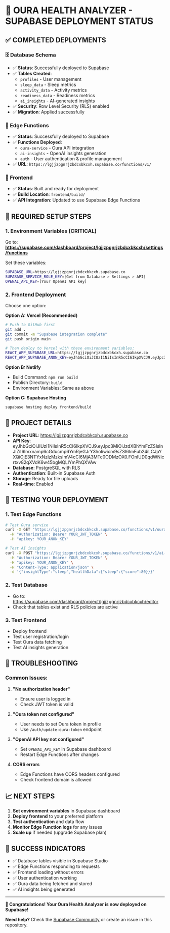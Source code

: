 # 🚀 **OURA HEALTH ANALYZER - SUPABASE DEPLOYMENT STATUS**

## ✅ **COMPLETED DEPLOYMENTS**

### **🗄️ Database Schema**
- ✅ **Status**: Successfully deployed to Supabase
- ✅ **Tables Created**: 
  - `profiles` - User management
  - `sleep_data` - Sleep metrics
  - `activity_data` - Activity metrics  
  - `readiness_data` - Readiness metrics
  - `ai_insights` - AI-generated insights
- ✅ **Security**: Row Level Security (RLS) enabled
- ✅ **Migration**: Applied successfully

### **🔧 Edge Functions**
- ✅ **Status**: Successfully deployed to Supabase
- ✅ **Functions Deployed**:
  - `oura-service` - Oura API integration
  - `ai-insights` - OpenAI insights generation
  - `auth` - User authentication & profile management
- ✅ **URL**: `https://lgjjzpgnrjzbdcxbkcxh.supabase.co/functions/v1/`

### **📱 Frontend**
- ✅ **Status**: Built and ready for deployment
- ✅ **Build Location**: `frontend/build/`
- ✅ **API Integration**: Updated to use Supabase Edge Functions

## 🔧 **REQUIRED SETUP STEPS**

### **1. Environment Variables (CRITICAL)**
Go to: **https://supabase.com/dashboard/project/lgjjzpgnrjzbdcxbkcxh/settings/functions**

Set these variables:
```bash
SUPABASE_URL=https://lgjjzpgnrjzbdcxbkcxh.supabase.co
SUPABASE_SERVICE_ROLE_KEY=[Get from Database > Settings > API]
OPENAI_API_KEY=[Your OpenAI API key]
```

### **2. Frontend Deployment**
Choose one option:

**Option A: Vercel (Recommended)**
```bash
# Push to GitHub first
git add .
git commit -m "Supabase integration complete"
git push origin main

# Then deploy to Vercel with these environment variables:
REACT_APP_SUPABASE_URL=https://lgjjzpgnrjzbdcxbkcxh.supabase.co
REACT_APP_SUPABASE_ANON_KEY=eyJhbGciOiJIUzI1NiIsInR5cCI6IkpXVCJ9.eyJpc3MiOiJzdXBhYmFzZSIsInJlZiI6Imxnamp6cGducmp6YmRjeGJrY3hoIiwicm9sZSI6ImFub24iLCJpYXQiOjE3NTYxNzIzMzksImV4cCI6MjA3MTc0ODMzOX0.FOnIUD0qdWNicrtxv82qXVdK6w45bgMQLlYmPhQXVAw
```

**Option B: Netlify**
- Build Command: `npm run build`
- Publish Directory: `build`
- Environment Variables: Same as above

**Option C: Supabase Hosting**
```bash
supabase hosting deploy frontend/build
```

## 🔗 **PROJECT DETAILS**

- **Project URL**: https://lgjjzpgnrjzbdcxbkcxh.supabase.co
- **API Key**: eyJhbGciOiJIUzI1NiIsInR5cCI6IkpXVCJ9.eyJpc3MiOiJzdXBhYmFzZSIsInJlZiI6Imxnamp6cGducmp6YmRjeGJrY3hoIiwicm9sZSI6ImFub24iLCJpYXQiOjE3NTYxNzIzMzksImV4cCI6MjA3MTc0ODMzOX0.FOnIUD0qdWNicrtxv82qXVdK6w45bgMQLlYmPhQXVAw
- **Database**: PostgreSQL with RLS
- **Authentication**: Built-in Supabase Auth
- **Storage**: Ready for file uploads
- **Real-time**: Enabled

## 🧪 **TESTING YOUR DEPLOYMENT**

### **1. Test Edge Functions**
```bash
# Test Oura service
curl -X GET "https://lgjjzpgnrjzbdcxbkcxh.supabase.co/functions/v1/oura-service/latest" \
  -H "Authorization: Bearer YOUR_JWT_TOKEN" \
  -H "apikey: YOUR_ANON_KEY"

# Test AI insights
curl -X POST "https://lgjjzpgnrjzbdcxbkcxh.supabase.co/functions/v1/ai-insights" \
  -H "Authorization: Bearer YOUR_JWT_TOKEN" \
  -H "apikey: YOUR_ANON_KEY" \
  -H "Content-Type: application/json" \
  -d '{"insightType":"sleep","healthData":{"sleep":{"score":80}}}'
```

### **2. Test Database**
- Go to: https://supabase.com/dashboard/project/lgjjzpgnrjzbdcxbkcxh/editor
- Check that tables exist and RLS policies are active

### **3. Test Frontend**
- Deploy frontend
- Test user registration/login
- Test Oura data fetching
- Test AI insights generation

## 🚨 **TROUBLESHOOTING**

### **Common Issues:**

1. **"No authorization header"**
   - Ensure user is logged in
   - Check JWT token is valid

2. **"Oura token not configured"**
   - User needs to set Oura token in profile
   - Use `/auth/update-oura-token` endpoint

3. **"OpenAI API key not configured"**
   - Set `OPENAI_API_KEY` in Supabase dashboard
   - Restart Edge Functions after changes

4. **CORS errors**
   - Edge Functions have CORS headers configured
   - Check frontend domain is allowed

## 📈 **NEXT STEPS**

1. **Set environment variables** in Supabase dashboard
2. **Deploy frontend** to your preferred platform
3. **Test authentication** and data flow
4. **Monitor Edge Function logs** for any issues
5. **Scale up** if needed (upgrade Supabase plan)

## 🎯 **SUCCESS INDICATORS**

- ✅ Database tables visible in Supabase Studio
- ✅ Edge Functions responding to requests
- ✅ Frontend loading without errors
- ✅ User authentication working
- ✅ Oura data being fetched and stored
- ✅ AI insights being generated

---

**🎉 Congratulations! Your Oura Health Analyzer is now deployed on Supabase!**

**Need help?** Check the [Supabase Community](https://github.com/supabase/supabase/discussions) or create an issue in this repository.
